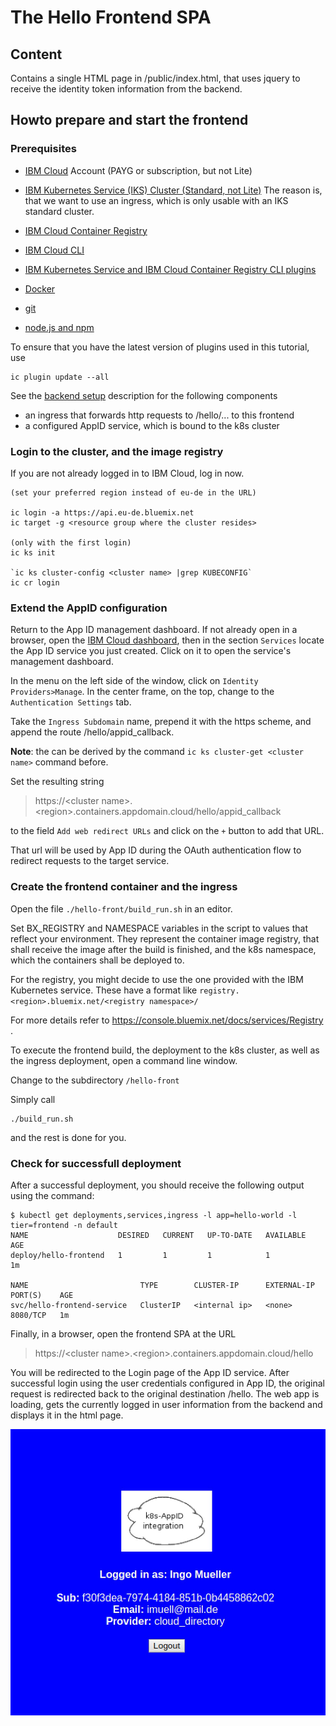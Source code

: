 # The Hello Frontend SPA

## Content
Contains a single HTML page in /public/index.html, that uses jquery to receive the identity token information from the backend.

## Howto prepare and start the frontend

### Prerequisites
* [IBM Cloud](https://cloud.ibm.com) Account (PAYG or subscription, but not Lite)
* [IBM Kubernetes Service (IKS) Cluster (Standard, not Lite)](https://console.bluemix.net/containers-kubernetes/catalog/cluster) 
    The reason is, that we want to use an ingress, which is only usable with an IKS standard cluster. 

* [IBM Cloud Container Registry](https://console.bluemix.net/containers-kubernetes/launchRegistryView)
* [IBM Cloud CLI](https://console.bluemix.net/docs/cli/reference/ibmcloud/download_cli.html#install_use) 
* [IBM Kubernetes Service and IBM Cloud Container Registry CLI plugins](https://console.bluemix.net/docs/cli/reference/ibmcloud/extend_cli.html#plug-ins)
* [Docker](https://docs.docker.com/install/)
* [git](https://git-scm.com/downloads)
* [node.js and npm](https://nodejs.org)

To ensure that you have the latest version of plugins used in this tutorial, use 

```script
ic plugin update --all 
```

See the [backend setup](https://github.com/entgelme/k8s-appid-integration-example/tree/master/hello) description for the following components

* an ingress that forwards http requests to /hello/... to this frontend 
* a configured AppID service, which is bound to the k8s cluster

### Login to the cluster, and the image registry

If you are not already logged in to IBM Cloud, log in now.

```script
(set your preferred region instead of eu-de in the URL)

ic login -a https://api.eu-de.bluemix.net      
ic target -g <resource group where the cluster resides>

(only with the first login)
ic ks init              

`ic ks cluster-config <cluster name> |grep KUBECONFIG`
ic cr login
```

### Extend the AppID configuration

Return to the App ID management dashboard. If not already open in a browser, open the [IBM Cloud dashboard](https://cloud.ibm.com), then in the section `Services` locate the App ID service you just created. Click on it to open the service's management dashboard. 

In the menu on the left side of the window, click on `Identity Providers>Manage`.
In the center frame, on the top, change to the `Authentication Settings` tab.

Take the `Ingress Subdomain` name, prepend it with the https scheme, and append the route /hello/appid_callback. 

**Note**: the  can be derived by the command `ic ks cluster-get <cluster name>` command before.

Set the resulting string 
> https://\<cluster name>.\<region>.containers.appdomain.cloud/hello/appid_callback

to the field `Add web redirect URLs` and click on the `+` button to add that URL.

That url will be used by App ID during the OAuth authentication flow to redirect requests to the target service.


### Create the frontend container and the ingress
Open the file `./hello-front/build_run.sh` in an editor.

Set BX_REGISTRY and NAMESPACE variables in the script to values that reflect your environment. They represent the container image registry, that shall receive the image after the build is finished, and the k8s namespace, which the containers shall be deployed to.

For the registry, you might decide to use the one provided with the IBM Kubernetes service. These have a format like `registry.<region>.bluemix.net/<registry namespace>/`

For more details refer to https://console.bluemix.net/docs/services/Registry .

To execute the frontend build, the deployment to the k8s cluster, as well as the ingress deployment, open a command line window.

Change to the subdirectory `/hello-front` 

Simply call

```script
./build_run.sh
```
and the rest is done for you.

### Check for successfull deployment
After a successful deployment, you should receive the following output using the command:

```script
$ kubectl get deployments,services,ingress -l app=hello-world -l tier=frontend -n default
NAME                    DESIRED   CURRENT   UP-TO-DATE   AVAILABLE   AGE
deploy/hello-frontend   1         1         1            1           1m

NAME                         TYPE        CLUSTER-IP      EXTERNAL-IP   PORT(S)    AGE
svc/hello-frontend-service   ClusterIP   <internal ip>   <none>        8080/TCP   1m

```

Finally, in  a browser, open the frontend SPA at the URL
> https://\<cluster name>.\<region>.containers.appdomain.cloud/hello

You will be redirected to the Login page of the App ID service. After successful login using the user credentials configured in App ID, the original request is redirected back to the original destination /hello. The web app is loading, gets the currently logged in user information from the backend and displays it in the html page.

![hello screenshot](https://github.com/entgelme/k8s-appid-integration-example/blob/master/hello-front/helloscreen.jpg)






